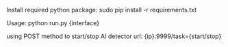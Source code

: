 Install required python package:
    sudo pip install -r requirements.txt

Usage: python run.py {interface}

using POST method to start/stop AI detector
url: {ip}:9999/task={start/stop}
